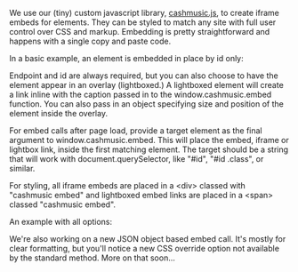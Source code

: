 We use our (tiny) custom javascript library, [cashmusic.js](http://cashmusic.github.io/cashmusic.js/), 
to create iframe embeds for elements. They can be styled to match any site with full user control over
CSS and markup. Embedding is pretty straightforward and happens with a single copy and paste code.

In a basic example, an element is embedded in place by id only:

<script src="https://gist.github.com/jessevondoom/5856499.js"></script>

Endpoint and id are always required, but you can also choose to have the element 
appear in an overlay (lightboxed.) A lightboxed element will create a link inline 
with the caption passed in to the window.cashmusic.embed function. You can also 
pass in an object specifying size and position of the element inside the overlay. 

For embed calls after page load, provide a target element as the final argument to 
window.cashmusic.embed. This will place the embed, iframe or lightbox link, inside 
the first matching element. The target should be a string that will work with 
document.querySelector, like "#id", "#id .class", or similar.

For styling, all iframe embeds are placed in a &lt;div&gt; classed with "cashmusic embed" 
and lightboxed embed links are placed in a &lt;span&gt; classed "cashmusic embed".

An example with all options:

<script src="https://gist.github.com/jessevondoom/5860605.js"></script>

We're also working on a new JSON object based embed call. It's mostly for clear 
formatting, but you'll notice a new CSS override option not available by the 
standard method. More on that soon...

<script src="https://gist.github.com/jessevondoom/ccfb4f71f7a905d82470.js"></script>